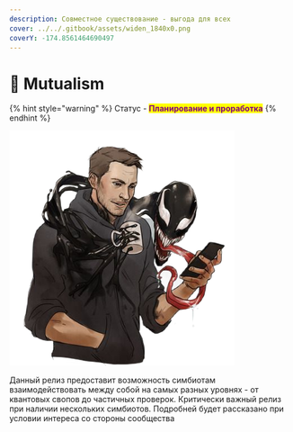 ```yaml
---
description: Совместное существование - выгода для всех
cover: ../../.gitbook/assets/widen_1840x0.png
coverY: -174.8561464690497
---
```


# 🐲 Mutualism

{% hint style="warning" %}
Статус - <mark style="color:purple;">**Планирование и проработка**</mark>
{% endhint %}

![](../../.gitbook/assets/mutualismphotoAid-removed-background.png)

Данный релиз предоставит возможность симбиотам взаимодействовать между собой на самых разных уровнях - от квантовых свопов до частичных проверок. Критически важный релиз при наличии нескольких симбиотов. Подробней будет рассказано при условии интереса со стороны сообщества
